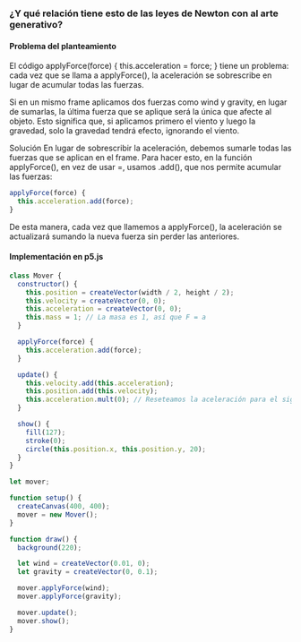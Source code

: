 ### ¿Y qué relación tiene esto de las leyes de Newton con al arte generativo?

#### Problema del planteamiento

El código applyForce(force) { this.acceleration = force; } tiene un problema: cada vez que se llama a applyForce(), la aceleración se sobrescribe en lugar de acumular todas las fuerzas.

Si en un mismo frame aplicamos dos fuerzas como wind y gravity, en lugar de sumarlas, la última fuerza que se aplique será la única que afecte al objeto. Esto significa que, si aplicamos primero el viento y luego la gravedad, solo la gravedad tendrá efecto, ignorando el viento.

Solución
En lugar de sobrescribir la aceleración, debemos sumarle todas las fuerzas que se aplican en el frame. Para hacer esto, en la función applyForce(), en vez de usar =, usamos .add(), que nos permite acumular las fuerzas:

``` js
applyForce(force) {
  this.acceleration.add(force);
}
```

De esta manera, cada vez que llamemos a applyForce(), la aceleración se actualizará sumando la nueva fuerza sin perder las anteriores.

#### Implementación en p5.js

``` js
class Mover {
  constructor() {
    this.position = createVector(width / 2, height / 2);
    this.velocity = createVector(0, 0);
    this.acceleration = createVector(0, 0);
    this.mass = 1; // La masa es 1, así que F = a
  }

  applyForce(force) {
    this.acceleration.add(force);
  }

  update() {
    this.velocity.add(this.acceleration);
    this.position.add(this.velocity);
    this.acceleration.mult(0); // Reseteamos la aceleración para el siguiente frame
  }

  show() {
    fill(127);
    stroke(0);
    circle(this.position.x, this.position.y, 20);
  }
}

let mover;

function setup() {
  createCanvas(400, 400);
  mover = new Mover();
}

function draw() {
  background(220);

  let wind = createVector(0.01, 0);
  let gravity = createVector(0, 0.1);

  mover.applyForce(wind);
  mover.applyForce(gravity);

  mover.update();
  mover.show();
}

```
